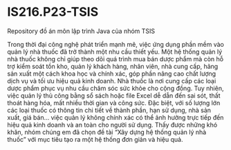 # IS216.P23-TSIS
Repository đồ án môn lập trình Java của nhóm TSIS

Trong thời đại công nghệ phát triển mạnh mẽ, việc ứng dụng phần mềm vào quản lý nhà thuốc đã trở thành một nhu cầu thiết yếu. Một hệ thống quản lý nhà thuốc không chỉ giúp theo dõi quá trình mua bán dược phẩm mà còn hỗ trợ kiểm soát tồn kho, quản lý khách hàng, nhân viên, nhà cung cấp, hãng sản xuất một cách khoa học và chính xác, góp phần nâng cao chất lượng dịch vụ và tối ưu hiệu quả kinh doanh.
Nhà thuốc là nơi cung cấp các loại dược phẩm phục vụ nhu cầu chăm sóc sức khỏe cho cộng đồng. Tuy nhiên, việc quản lý thủ công bằng sổ sách hoặc file Excel dễ dẫn đến sai sót, thất thoát hàng hóa, mất nhiều thời gian và công sức. Đặc biệt, với số lượng lớn các loại thuốc có thông tin chi tiết về thành phần, hạn sử dụng, nhà sản xuất, giá bán… việc quản lý không chính xác có thể ảnh hưởng trực tiếp đến hiệu quả kinh doanh và an toàn cho người sử dụng. Thấy được những khó khăn, nhóm chúng em đã chọn đề tài “Xây dựng hệ thống quản lý nhà thuốc” với mục tiêu tạo ra một hệ thống đơn giản và hiệu quả.

